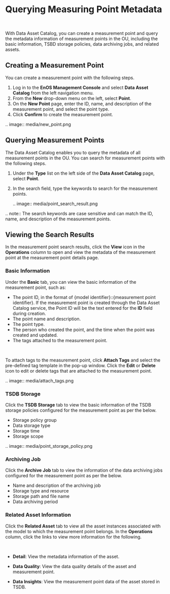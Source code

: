 # Querying Measuring Point Metadata

<br />

With Data Asset Catalog, you can create a measurement point and query the metadata information of measurement points in the OU, including the basic information, TSBD storage policies, data archiving jobs, and related assets.

## Creating a Measurement Point

You can create a measurement point with the following steps.

1. Log in to the **EnOS Management Console** and select **Data Asset Catalog** from the left navigation menu.
2. From the **New** drop-down menu on the left, select **Point**.
3. On the **New Point** page, enter the ID, name, and description of the measurement point, and select the point type.
4. Click **Confirm** to create the measurement point.

.. image:: media/new_point.png

## Querying Measurement Points

The Data Asset Catalog enables you to query the metadata of all measurement points in the OU. You can search for measurement points with the following steps.

1. Under the **Type** list on the left side of the **Data Asset Catalog** page, select **Point**.

2. In the search field, type the keywords to search for the measurement points.

   .. image:: media/point_search_result.png

.. note:: The search keywords are case sensitive and can match the ID, name, and description of the measurement points.

## Viewing the Search Results

In the measurement point search results, click the **View** icon in the **Operations** column to open and view the metadata of the measurement point at the measurement point details page.

### Basic Information

Under the **Basic** tab, you can view the basic information of the measurement point, such as:

- The point ID, in the format of {model identifier}::{measurement point identifier}. If the measurement point is created through the Data Asset Catalog service, the Point ID will be the text entered for the **ID** field during creation.
- The point name and description.
- The point type.
- The person who created the point, and the time when the point was created and updated.
- The tags attached to the measurement point.

<br />

To attach tags to the measurement point, click **Attach Tags** and select the pre-defined tag template in the pop-up window. Click the **Edit** or **Delete** icon to edit or delete tags that are attached to the measurement point.

.. image:: media/attach_tags.png

### TSDB Storage

Click the **TSDB Storage** tab to view the basic information of the TSDB storage policies configured for the measurement point as per the below.

- Storage policy group
- Data storage type
- Storage time
- Storage scope

.. image:: media/point_storage_policy.png

### Archiving Job

Click the **Archive Job** tab to view the information of the data archiving jobs configured for the measurement point as per the below.

- Name and description of the archiving job
- Storage type and resource
- Storage path and file name
- Data archiving period

<!--

.. image:: media/point_archiving_job.png

-->

### Related Asset Information

Click the **Related Asset** tab to view all the asset instances associated with the model to which the measurement point belongs. In the **Operations** column, click the links to view more information for the following.

<br />

- **Detail**: View the metadata information of the asset.

- **Data Quality**: View the data quality details of the asset and measurement point.

- **Data Insights**: View the measurement point data of the asset stored in TSDB.

<!--

.. image:: media/point_related_assets.png

-->

<!--end-->
